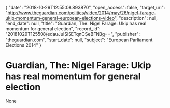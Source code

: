 {
  "date": "2018-10-29T12:55:08.893870", 
  "open_access": false, 
  "target_url": "http://www.theguardian.com/politics/video/2014/may/26/nigel-farage-ukip-momentum-general-european-elections-video", 
  "description": null, 
  "end_date": null, 
  "title": "Guardian, The: Nigel Farage: Ukip has real momentum for general election", 
  "record_id": "20181029T125508/edauJuISiSETqnCSeBFNBg==", 
  "publisher": "theguardian.com", 
  "start_date": null, 
  "subject": "European Parliament Elections 2014"
}

# Guardian, The: Nigel Farage: Ukip has real momentum for general election

None